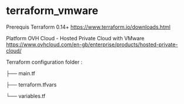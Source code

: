 # terraform_vmware

Prerequis 
Terraform 0.14+
https://www.terraform.io/downloads.html

Platform OVH Cloud - Hosted Private Cloud with VMware
https://www.ovhcloud.com/en-gb/enterprise/products/hosted-private-cloud/


Terraform configuration folder : 

├── main.tf

├── terraform.tfvars

└── variables.tf

